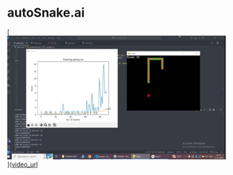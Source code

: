 # autoSnake.ai
[![Timelapse Video](pic_1.png)]([video_url](https://github.com/VarunDamodaran/autoSnake.ai/blob/main/snake_low_res.mp4)
